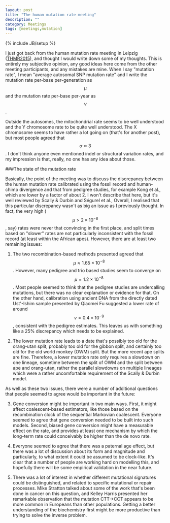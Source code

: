 ```yaml
---
layout: post
title: "The human mutation rate meeting"
description: ""
category: Meetings
tags: [meetings,mutation]
---
```

{% include JB/setup %}

I just got back from the human mutation rate meeting in Leipzig ([THMR2015](http://www.eva.mpg.de/genetics/conferences/THMR2015)), and thought I would write down some of my thoughts. This is entirely my subjective opinion, any good ideas here come from the other meeting participants, and any mistakes are mine. When I say "mutation rate", I mean "average autosomal SNP mutation rate" and I write the mutation rate per-base per-generation as $$\mu$$ and the mutation rate per-base per-year as $$\nu$$. 

Outside the autosomes, the mitochondrial rate seems to be well understood and the Y chromosome rate to be quite well understood. The X chromosome seems to have rather a lot going on (that's for another post), but most people agreed that $$\alpha \approx 3$$. I don't think anyone even mentioned indel or structural variation rates, and my impression is that, really, no one has any idea about those. 

###The state of the mutation rate

Basically, the point of the meeting was to discuss the discrepancy between the human mutation rate calibrated using the fossil record and human-chimp divergence and that from pedigree studies, for example Kong et al., which are lower by a factor of about 2. I won't describe that here, but it's well reviewed by Scally & Durbin and Ségurel et al.,  Overall, I realised that this particular discrepancy wasn't as big an issue as I previously thought. In fact, the very high ($$\mu\gt 2\times10^{-8}$$, say) rates were never that convincing in the first place,  and split times based on "slower" rates are not particularly inconsistent with the fossil record  (at least within the African apes). However, there are at least two remaining issues: 

1. The two recombination-based methods presented agreed that $$\mu \approx 1.65\times10^{-8}$$. However, many pedigree and trio based studies seem to converge on $$\mu=1.2\times10^{-8}$$. Most people seemed to think that the pedigree studies are undercalling mutations, but there was no clear explanation or evidence for that. On the other hand, calibration using ancient DNA from the directly dated Ust'-Ishim sample presented by Qiaomei Fu suggested a lower rate of around $$\nu=0.4\times10^{-9}$$, consistent with the pedigree estimates. This leaves us with something like a 25% discrepancy which needs to be explained. 

2. The lower mutation rate leads to a date that's possibly too old for the orang-utan split, probably too old for the gibbon split, and certainly too old for the old world monkey (OWM) split. But the more recent ape splits are fine. Therefore, a lower mutation rate only requires a slowdown on one lineage, sometime between the split of OWM and the split between ape and orang-utan, rather the parallel slowdowns on multiple lineages which were a rather uncomfortable requirement of the Scally & Durbin model. 



As well as these two issues, there were a number of additional questions that people seemed to agree would be important in the future:

3. Gene conversion might be important in two main ways. First, it might affect coalescent-based estimators, like those based on the recombination clock of the sequential Markovian coalescent. Everyone seemed to agree that gene conversion needed to be built into such models. Second, biased gene conversion might have a measurable effect on the rate, and provides at least one mechanism by which the long-term rate could conceivably be higher than the de novo rate.

4. Everyone seemed to agree that there was a paternal age effect, but there was a lot of discussion about its form and magnitude and particularly, to what extent it could be assumed to be clock-like. It's clear that a number of people are working hard on modelling this, and hopefully there will be some empirical validation in the near future. 

5. There was a lot of interest in whether different mutational signatures could be distinguished, and related to specific mutational or repair processes. Mike Stratton talked about some of the work that's been done in cancer on this question, and Kelley Harris presented her remarkable observation that the mutation CTT->CCT appears to be more common in Europeans than other populations. Getting a better understanding of the biochemistry first might be more productive than trying to solve the inverse problem. 



